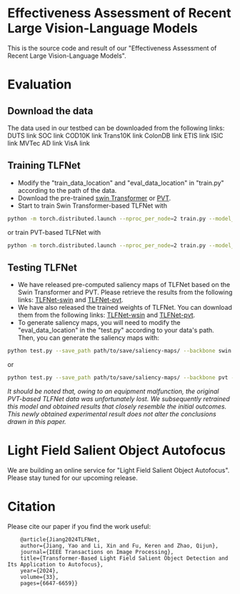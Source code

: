 # Effectiveness Assessment of Recent Large Vision-Language Models

This is the source code and result of our "Effectiveness Assessment of Recent Large Vision-Language Models".

# Evaluation

## Download the data
The data used in our testbed can be downloaded from the following links:
DUTS link
SOC  link
COD10K link
Trans10K link
ColonDB link
ETIS link
ISIC link
MVTec AD link
VisA link



## Training TLFNet
* Modify the "train_data_location" and "eval_data_location" in "train.py" according to the path of the data.
* Download the pre-trained [swin Transformer](https://drive.google.com/file/d/1-T0G3esLOQb4c_vkzl40VgXof2OSSCJZ/view?usp=sharing) or [PVT](https://drive.google.com/file/d/1be31x92t0jKcx2eonpkTLjMD5opLQAl2/view?usp=sharing).
* Start to train Swin Transformer-based TLFNet with
```sh
python -m torch.distributed.launch --nproc_per_node=2 train.py --model_path path/to/save/trained/model/ --log_path path/to/save/log/ --backbone swin --pretrained_model path/of/pre-trained/swin-Transformer/ --image_size 224
```
or train PVT-based TLFNet with
```sh
python -m torch.distributed.launch --nproc_per_node=2 train.py --model_path path/to/save/trained/model/ --log_path path/to/save/log/ --backbone pvt --pretrained_model path/of/pre-trained/PVT/ --image_size 256
```

## Testing TLFNet
* We have released pre-computed saliency maps of TLFNet based on the Swin Transformer and PVT. Please retrieve the results from the following links: [TLFNet-swin](https://drive.google.com/file/d/1-0tb13jeDmygn18QeGgM6jfgtqyuwumZ/view?usp=sharing) and [TLFNet-pvt](https://drive.google.com/file/d/1ssT-NB9vlPQ0rHJGrwU2N0EaefYX8Bn-/view?usp=sharing).
* We have also released the trained weights of TLFNet. You can download them from the following links: [TLFNet-wsin](https://drive.google.com/file/d/19Q67GoRr6N93jOvoq29o6Hqwb1yEPzga/view?usp=sharing) and [TLFNet-pvt](https://drive.google.com/file/d/1MUG1H0W6e7uij6VPht2nmWU2-VypYf2G/view?usp=sharing).
* To generate saliency maps, you will need to modify the "eval_data_location" in the "test.py" according to your data's path. Then, you can generate the saliency maps with:
```sh
python test.py --save_path path/to/save/saliency-maps/ --backbone swin --model_path path/of/pre-trained/TLFNet.pth/ --image_size 224
```
or 
```sh
python test.py --save_path path/to/save/saliency-maps/ --backbone pvt --model_path path/of/pre-trained/TLFNet_PVT.pth/ --image_size 256
```
*It should be noted that, owing to an equipment malfunction, the original PVT-based TLFNet data was unfortunately lost. We subsequently retrained this model and obtained results that closely resemble the initial outcomes. This newly obtained experimental result does not alter the conclusions drawn in this paper.*<br>

# Light Field Salient Object Autofocus
We are building an online service for "Light Field Salient Object Autofocus". Please stay tuned for our upcoming release.

# Citation
Please cite our paper if you find the work useful: 

        @article{Jiang2024TLFNet,
        author={Jiang, Yao and Li, Xin and Fu, Keren and Zhao, Qijun},
        journal={IEEE Transactions on Image Processing}, 
        title={Transformer-Based Light Field Salient Object Detection and Its Application to Autofocus}, 
        year={2024},
        volume={33},
        pages={6647-6659}}
